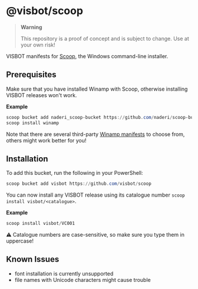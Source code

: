 # @visbot/scoop

> **Warning**
> 
> This repository is a proof of concept and is subject to change. Use at your own risk!

VISBOT manifests for [Scoop](https://scoop.sh), the Windows command-line installer.

## Prerequisites

Make sure that you have installed Winamp with Scoop, otherwise installing VISBOT releases won't work.

**Example**

```powershell
scoop bucket add naderi_scoop-bucket https://github.com/naderi/scoop-bucket
scoop install winamp
```

Note that there are several third-party [Winamp manifests](https://scoop.sh/#/apps?q=winamp) to choose from, others might work better for you!

## Installation

To add this bucket, run the following in your PowerShell:

```ps1
scoop bucket add visbot https://github.com/visbot/scoop
```

You can now install any VISBOT release using its catalogue number `scoop install visbot/<catalogue>`.

**Example**

```powershell
scoop install visbot/VC001
```

:warning: Catalogue numbers are case-sensitive, so make sure you type them in uppercase!

## Known Issues

- font installation is currently unsupported
- file names with Unicode characters might cause trouble
